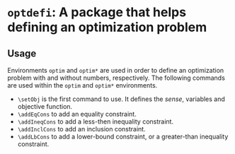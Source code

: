 # `optdefi`: A package that helps defining an optimization problem

## Usage

Environments `optim` and `optim*` are used in order to define an optimization problem with and without numbers, respectively.
The following commands are used within the `optim` and `optim*` environments.
- `\setObj` is the first command to use. It defines the *sense*, variables and objective function.
- `\addEqCons` to add an equality constraint.
- `\addIneqCons` to add a less-then inequality constraint.
- `\addInclCons` to add an inclusion constraint.
- `\addLbCons` to add a lower-bound constraint, or a greater-than inequality constraint.
